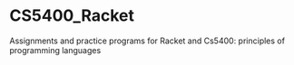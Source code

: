 # CS5400_Racket
Assignments and practice programs for Racket and Cs5400: principles of programming languages
